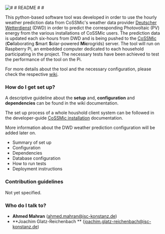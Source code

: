 ![# # README # #](https://bitbucket.org/repo/jB8qoo/images/3894100078-PV_panels.jpg)

This python-based software tool was developed in order to use the hourly weather prediction data from CoSSMic's weather data provider [Deutscher Wetterdienst](http://dwd.de/) (DWD) in order to predict the corresponding Photovoltaic (PV) energy from the various installations of CoSSMic users. The prediction data is updated each six-hours from DWD and is being pushed to the [CoSSMic](http://cossmic.eu/) (**Co**llaborating **S**mart **S**olar-powered **Mic**rogrids) server. 
The tool will run on Raspberry Pi, an embedded computer dedicated to each household participating in the project. The necessary tests have been achieved to test the performance of the tool on the Pi.

For more details about the tool and the necessary configuration, please check the respective [wiki](https://bitbucket.org/cossmic/yieldprediction/wiki/Home). 

### How do I get set up? ###

A descriptive guideline about the **setup** and, **configuration** and **dependencies** can be found in the wiki documentation.

The set up process of a whole houshold client system can be followed in the developer-guide [CoSSMic installation](https://bitbucket.org/cossmic/developer-guide/wiki/CoSSMic%20installation) documentation.

More information about the DWD weather prediction configuration will be added later on.

* Summary of set up
* Configuration
* Dependencies
* Database configuration
* How to run tests
* Deployment instructions

### Contribution guidelines ###

Not yet specified.

### Who do I talk to? ###
* **Ahmed Mahran** (ahmed.mahran@isc-konstanz.de)
* **Joachim Glatz-Reichenbach ** (joachim.glatz-reichenbach@isc-konstanz.de)